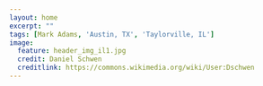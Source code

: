 ```yaml
---
layout: home
excerpt: ""
tags: [Mark Adams, 'Austin, TX', 'Taylorville, IL']
image:
  feature: header_img_il1.jpg
  credit: Daniel Schwen
  creditlink: https://commons.wikimedia.org/wiki/User:Dschwen
---
```

